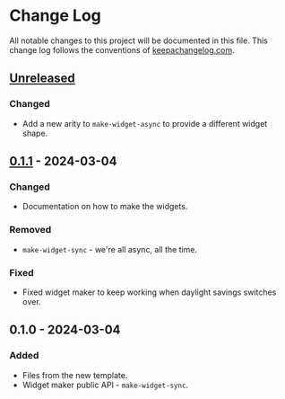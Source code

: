 # Change Log
All notable changes to this project will be documented in this file. This change log follows the conventions of [keepachangelog.com](http://keepachangelog.com/).

## [Unreleased]
### Changed
- Add a new arity to `make-widget-async` to provide a different widget shape.

## [0.1.1] - 2024-03-04
### Changed
- Documentation on how to make the widgets.

### Removed
- `make-widget-sync` - we're all async, all the time.

### Fixed
- Fixed widget maker to keep working when daylight savings switches over.

## 0.1.0 - 2024-03-04
### Added
- Files from the new template.
- Widget maker public API - `make-widget-sync`.

[Unreleased]: https://sourcehost.site/your-name/clojureapp/compare/0.1.1...HEAD
[0.1.1]: https://sourcehost.site/your-name/clojureapp/compare/0.1.0...0.1.1
